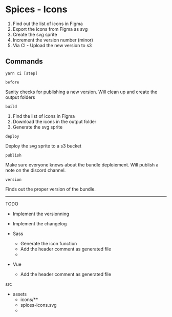 # Spices - Icons

1. Find out the list of icons in Figma
2. Export the icons from Figma as svg
3. Create the svg sprite
4. Increment the version number (minor)
5. Via CI - Upload the new version to s3

## Commands

```shell
yarn ci [step]
```

`before` 

Sanity checks for publishing a new version.
Will clean up and create the output folders

`build` 

1. Find the list of icons in Figma
2. Download the icons in the output folder
3. Generate the svg sprite

`deploy` 

Deploy the svg sprite to a s3 bucket

`publish` 

Make sure everyone knows about the bundle deploiement.
Will publish a note on the discord channel. 

`version` 

Finds out the proper version of the bundle.


--------------------
TODO

- Implement the versionning
- Implement the changelog 


- Sass
  - Generate the icon function
  - Add the header comment as generated file
  - 

- Vue
  - Add the header comment as generated file


src
  - assets
    - icons/**
    - spices-icons.svg
    -
  